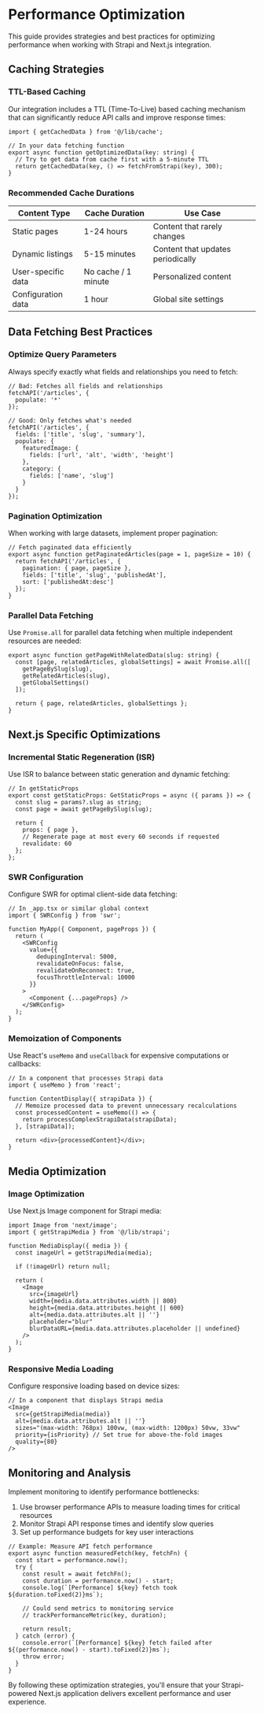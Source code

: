 # Performance Optimization

This guide provides strategies and best practices for optimizing performance when working with Strapi and Next.js integration.

## Caching Strategies

### TTL-Based Caching

Our integration includes a TTL (Time-To-Live) based caching mechanism that can significantly reduce API calls and improve response times:

```tsx
import { getCachedData } from '@/lib/cache';

// In your data fetching function
export async function getOptimizedData(key: string) {
  // Try to get data from cache first with a 5-minute TTL
  return getCachedData(key, () => fetchFromStrapi(key), 300);
}
```

### Recommended Cache Durations

| Content Type | Cache Duration | Use Case |
|--------------|----------------|----------|
| Static pages | 1-24 hours | Content that rarely changes |
| Dynamic listings | 5-15 minutes | Content that updates periodically |
| User-specific data | No cache / 1 minute | Personalized content |
| Configuration data | 1 hour | Global site settings |

## Data Fetching Best Practices

### Optimize Query Parameters

Always specify exactly what fields and relationships you need to fetch:

```tsx
// Bad: Fetches all fields and relationships
fetchAPI('/articles', {
  populate: '*'
});

// Good: Only fetches what's needed
fetchAPI('/articles', {
  fields: ['title', 'slug', 'summary'],
  populate: {
    featuredImage: {
      fields: ['url', 'alt', 'width', 'height']
    },
    category: {
      fields: ['name', 'slug']
    }
  }
});
```

### Pagination Optimization

When working with large datasets, implement proper pagination:

```tsx
// Fetch paginated data efficiently
export async function getPaginatedArticles(page = 1, pageSize = 10) {
  return fetchAPI('/articles', {
    pagination: { page, pageSize },
    fields: ['title', 'slug', 'publishedAt'],
    sort: ['publishedAt:desc']
  });
}
```

### Parallel Data Fetching

Use `Promise.all` for parallel data fetching when multiple independent resources are needed:

```tsx
export async function getPageWithRelatedData(slug: string) {
  const [page, relatedArticles, globalSettings] = await Promise.all([
    getPageBySlug(slug),
    getRelatedArticles(slug),
    getGlobalSettings()
  ]);

  return { page, relatedArticles, globalSettings };
}
```

## Next.js Specific Optimizations

### Incremental Static Regeneration (ISR)

Use ISR to balance between static generation and dynamic fetching:

```tsx
// In getStaticProps
export const getStaticProps: GetStaticProps = async ({ params }) => {
  const slug = params?.slug as string;
  const page = await getPageBySlug(slug);
  
  return {
    props: { page },
    // Regenerate page at most every 60 seconds if requested
    revalidate: 60
  };
};
```

### SWR Configuration

Configure SWR for optimal client-side data fetching:

```tsx
// In _app.tsx or similar global context
import { SWRConfig } from 'swr';

function MyApp({ Component, pageProps }) {
  return (
    <SWRConfig
      value={{
        dedupingInterval: 5000,
        revalidateOnFocus: false,
        revalidateOnReconnect: true,
        focusThrottleInterval: 10000
      }}
    >
      <Component {...pageProps} />
    </SWRConfig>
  );
}
```

### Memoization of Components

Use React's `useMemo` and `useCallback` for expensive computations or callbacks:

```tsx
// In a component that processes Strapi data
import { useMemo } from 'react';

function ContentDisplay({ strapiData }) {
  // Memoize processed data to prevent unnecessary recalculations
  const processedContent = useMemo(() => {
    return processComplexStrapiData(strapiData);
  }, [strapiData]);

  return <div>{processedContent}</div>;
}
```

## Media Optimization

### Image Optimization

Use Next.js Image component for Strapi media:

```tsx
import Image from 'next/image';
import { getStrapiMedia } from '@/lib/strapi';

function MediaDisplay({ media }) {
  const imageUrl = getStrapiMedia(media);
  
  if (!imageUrl) return null;
  
  return (
    <Image
      src={imageUrl}
      width={media.data.attributes.width || 800}
      height={media.data.attributes.height || 600}
      alt={media.data.attributes.alt || ''}
      placeholder="blur"
      blurDataURL={media.data.attributes.placeholder || undefined}
    />
  );
}
```

### Responsive Media Loading

Configure responsive loading based on device sizes:

```tsx
// In a component that displays Strapi media
<Image
  src={getStrapiMedia(media)}
  alt={media.data.attributes.alt || ''}
  sizes="(max-width: 768px) 100vw, (max-width: 1200px) 50vw, 33vw"
  priority={isPriority} // Set true for above-the-fold images
  quality={80}
/>
```

## Monitoring and Analysis

Implement monitoring to identify performance bottlenecks:

1. Use browser performance APIs to measure loading times for critical resources
2. Monitor Strapi API response times and identify slow queries
3. Set up performance budgets for key user interactions

```tsx
// Example: Measure API fetch performance
export async function measuredFetch(key, fetchFn) {
  const start = performance.now();
  try {
    const result = await fetchFn();
    const duration = performance.now() - start;
    console.log(`[Performance] ${key} fetch took ${duration.toFixed(2)}ms`);
    
    // Could send metrics to monitoring service
    // trackPerformanceMetric(key, duration);
    
    return result;
  } catch (error) {
    console.error(`[Performance] ${key} fetch failed after ${(performance.now() - start).toFixed(2)}ms`);
    throw error;
  }
}
```

By following these optimization strategies, you'll ensure that your Strapi-powered Next.js application delivers excellent performance and user experience.